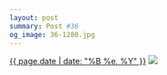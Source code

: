 ```yaml
---
layout: post
summary: Post #36
og_image: 36-1280.jpg
---
```


<p>
  <time><a href="/36">{{ page.date | date: "%B %e, %Y" }}</a></time>
  <a href="/36"><img src="{{ site.assets_url }}/36-640.jpg" srcset="{{ site.assets_url }}/36-1280.jpg 1280w, {{ site.assets_url }}/36-960.jpg 960w, {{ site.assets_url }}/36-640.jpg 640w, {{ site.assets_url }}/36-320.jpg 320w" sizes="(min-width: 700px) 50vw, calc(100vw - 2rem)" /></a>
</p>
